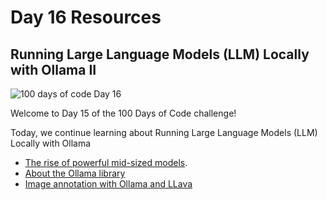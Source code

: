 # Day 16 Resources

## Running Large Language Models (LLM) Locally with Ollama II

![100 days of code Day 16](https://github.com/GritinAI/100DaysofCodeGenerativeAI/blob/main/Images/Day16.jpg)

Welcome to Day 15 of the 100 Days of Code challenge!

Today, we continue learning about Running Large Language Models (LLM) Locally with Ollama

- [The rise of powerful mid-sized models](https://youtu.be/bWCjwtu_tHs?si=t6ELoxsDAJClFqPQ).
- [About the Ollama library](https://youtu.be/9NJ196KlAE0?si=9xFj2l49aY-oplWI)
- [Image annotation with Ollama and LLava](https://youtu.be/_TUvb6NtpGA?si=WDiJ8YlQGAmSzDZC)
